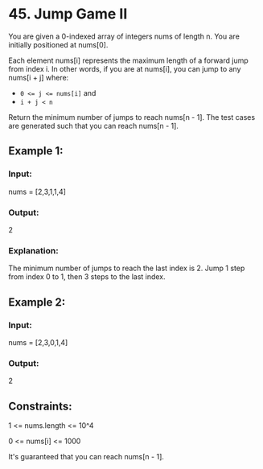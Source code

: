 # 45. Jump Game II

You are given a 0-indexed array of integers nums of length n. You are initially positioned at nums[0].

Each element nums[i] represents the maximum length of a forward jump from index i. In other words, if you are at nums[i], you can jump to any nums[i + j] where:

- `0 <= j <= nums[i]` and
- `i + j < n`

Return the minimum number of jumps to reach nums[n - 1]. The test cases are generated such that you can reach nums[n - 1].

## Example 1:

### Input:

nums = [2,3,1,1,4]

### Output:

2

### Explanation:

The minimum number of jumps to reach the last index is 2. Jump 1 step from index 0 to 1, then 3 steps to the last index.

## Example 2:

### Input:

nums = [2,3,0,1,4]

### Output:

2

## Constraints:

1 <= nums.length <= 10^4

0 <= nums[i] <= 1000

It's guaranteed that you can reach nums[n - 1].
